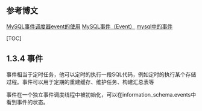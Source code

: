 ## 参考博文
[MySQL事件调度器event的使用](https://www.cnblogs.com/geaozhang/p/6821692.html)
[MySQL事件（Event）](https://blog.csdn.net/JesseYoung/article/details/35257527)
[mysql中的事件](https://www.jianshu.com/p/8faa7dadd073)


[TOC]

## 1.3.4 事件
事件相当于定时任务，他可以定时的执行一段SQL代码，例如定时的执行某个存储过程。事件可以用于定期的重建缓存、维护任务、构建汇总表等

事件在一个独立事件调度线程中被初始化，可以在information_schema.events中看到事件的状态。